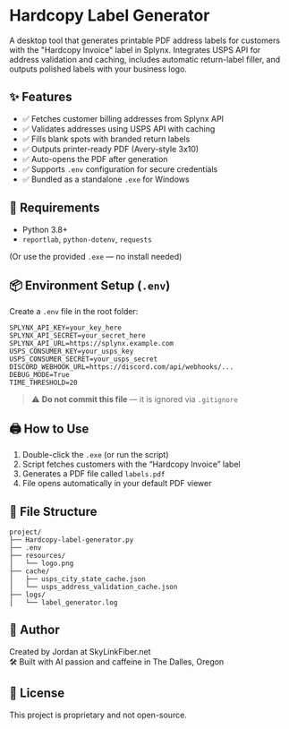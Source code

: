 # Hardcopy Label Generator

A desktop tool that generates printable PDF address labels for customers with the "Hardcopy Invoice" label in Splynx.
Integrates USPS API for address validation and caching, includes automatic return-label filler, and outputs polished labels with your business logo.

## ✨ Features

- ✅ Fetches customer billing addresses from Splynx API
- ✅ Validates addresses using USPS API with caching
- ✅ Fills blank spots with branded return labels
- ✅ Outputs printer-ready PDF (Avery-style 3x10)
- ✅ Auto-opens the PDF after generation
- ✅ Supports `.env` configuration for secure credentials
- ✅ Bundled as a standalone `.exe` for Windows

## 🔧 Requirements

- Python 3.8+
- `reportlab`, `python-dotenv`, `requests`

(Or use the provided `.exe` — no install needed)

## 📦 Environment Setup (`.env`)

Create a `.env` file in the root folder:

```
SPLYNX_API_KEY=your_key_here
SPLYNX_API_SECRET=your_secret_here
SPLYNX_API_URL=https://splynx.example.com
USPS_CONSUMER_KEY=your_usps_key
USPS_CONSUMER_SECRET=your_usps_secret
DISCORD_WEBHOOK_URL=https://discord.com/api/webhooks/...
DEBUG_MODE=True
TIME_THRESHOLD=20
```

> ⚠️ **Do not commit this file** — it is ignored via `.gitignore`

## 🖨️ How to Use

1. Double-click the `.exe` (or run the script)
2. Script fetches customers with the “Hardcopy Invoice” label
3. Generates a PDF file called `labels.pdf`
4. File opens automatically in your default PDF viewer

## 📁 File Structure

```
project/
├── Hardcopy-label-generator.py
├── .env
├── resources/
│   └── logo.png
├── cache/
│   ├── usps_city_state_cache.json
│   └── usps_address_validation_cache.json
├── logs/
│   └── label_generator.log
```

## 👤 Author

Created by Jordan at SkyLinkFiber.net  
🛠 Built with AI passion and caffeine in The Dalles, Oregon

## 📃 License

This project is proprietary and not open-source.
